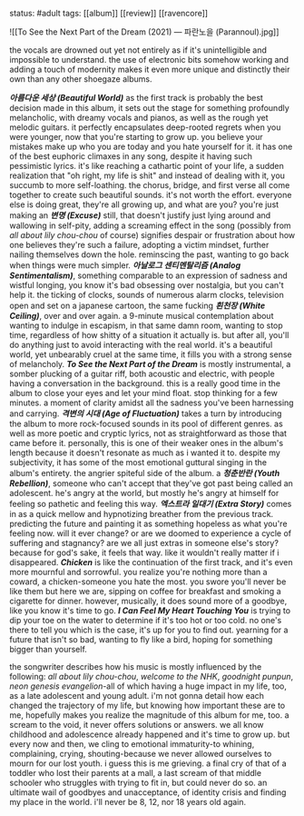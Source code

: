 status: #adult 
tags: [[album]] [[review]] [[ravencore]]

![[To See the Next Part of the Dream (2021) — 파란노을 (Parannoul).jpg]]

the vocals are drowned out yet not entirely as if it's unintelligible and impossible to understand. the use of electronic bits somehow working and adding a touch of modernity makes it even more unique and distinctly their own than any other shoegaze albums.

***아름다운 세상 (Beautiful World)*** as the first track is probably the best decision made in this album, it sets out the stage for something profoundly melancholic, with dreamy vocals and pianos, as well as the rough yet melodic guitars. it perfectly encapsulates deep-rooted regrets when you were younger, now that you're starting to grow up. you believe your mistakes make up who you are today and you hate yourself for it. it has one of the best euphoric climaxes in any song, despite it having such pessimistic lyrics. it's like reaching a cathartic point of your life, a sudden realization that "oh right, my life is shit" and instead of dealing with it, you succumb to more self-loathing. the chorus, bridge, and first verse all come together to create such beautiful sounds. it's not worth the effort. everyone else is doing great, they're all growing up, and what are you? you're just making an ***변명 (Excuse)*** still, that doesn't justify just lying around and wallowing in self-pity, adding a screaming effect in the song (possibly from *all about lily chou-chou* of course) signifies despair or frustration about how one believes they're such a failure, adopting a victim mindset, further nailing themselves down the hole. reminscing the past, wanting to go back when things were much simpler. ***아날로그 센티멘탈리즘 (Analog Sentimentalism)***, something comparable to an expression of sadness and wistful longing, you know it's bad obsessing over nostalgia, but you can't help it. the ticking of clocks, sounds of numerous alarm clocks, television open and set on a japanese cartoon, the same fucking ***흰천장 (White Ceiling)***, over and over again. a 9-minute musical contemplation about wanting to indulge in escapism, in that same damn room, wanting to stop time, regardless of how shitty of a situation it actually is. but after all, you'll do anything just to avoid interacting with the real world. it's a beautiful world, yet unbearably cruel at the same time, it fills you with a strong sense of melancholy. ***To See the Next Part of the Dream*** is mostly instrumental, a somber plucking of a guitar riff, both acoustic and electric, with people having a conversation in the background. this is a really good time in the album to close your eyes and let your mind float. stop thinking for a few minutes. a moment of clarity amidst all the sadness you've been harnessing and carrying. ***격변의 시대 (Age of Fluctuation)*** takes a turn by introducing the album to more rock-focused sounds in its pool of different genres. as well as more poetic and cryptic lyrics, not as straightforward as those that came before it. personally, this is one of their weaker ones in the album's length because it doesn't resonate as much as i wanted it to. despite my subjectivity, it has some of the most emotional guttural singing in the album's entirety. the angrier spiteful side of the album. a ***청춘반란 (Youth Rebellion)***, someone who can't accept that they've got past being called an adolescent. he's angry at the world, but mostly he's angry at himself for feeling so pathetic and feeling this way. ***엑스트라 일대기 (Extra Story)*** comes in as a quick mellow and hypnotizing breather from the previous track. predicting the future and painting it as something hopeless as what you're feeling now. will it ever change? or are we doomed to experience a cycle of suffering and stagnancy? are we all just extras in someone else's story? because for god's sake, it feels that way. like it wouldn't really matter if i disappeared. ***Chicken*** is like the continuation of the first track, and it's even more mournful and sorrowful. you realize you're nothing more than a coward, a chicken-someone you hate the most. you swore you'll never be like them but here we are, sipping on coffee for breakfast and smoking a cigarette for dinner. however, musically, it does sound more of a goodbye, like you know it's time to go. ***I Can Feel My Heart Touching You*** is trying to dip your toe on the water to determine if it's too hot or too cold. no one's there to tell you which is the case, it's up for you to find out. yearning for a future that isn't so bad, wanting to fly like a bird, hoping for something bigger than yourself.

the songwriter describes how his music is mostly influenced by the following: *all about lily chou-chou*, *welcome to the NHK*, *goodnight punpun*, *neon genesis evangelion*-all of which having a huge impact in my life, too, as a late adolescent and young adult. i'm not gonna detail how each changed the trajectory of my life, but knowing how important these are to me, hopefully makes you realize the magnitude of this album for me, too. a scream to the void, it never offers solutions or answers. we all know childhood and adolescence already happened and it's time to grow up. but every now and then, we cling to emotional immaturity-to whining, complaining, crying, shouting-because we never allowed ourselves to mourn for our lost youth. i guess this is me grieving. a final cry of that of a toddler who lost their parents at a mall, a last scream of that middle schooler who struggles with trying to fit in, but could never do so. an ultimate wail of goodbyes and unacceptance, of identity crisis and finding my place in the world. i'll never be 8, 12, nor 18 years old again.